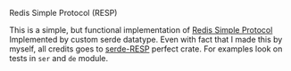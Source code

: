 Redis Simple Protocol (RESP)

This is a simple, but functional implementation of [Redis Simple Protocol](https://redis.io/topics/protocol#:~:text=Redis%20clients%20communicate%20with%20the,Simple%20to%20implement.)
Implemented by custom serde datatype. Even with fact that I made this by myself, all credits goes to [serde-RESP](https://github.com/DEDZTBH/serde-RESP) perfect crate.
For examples look on tests in `ser` and `de` module.
